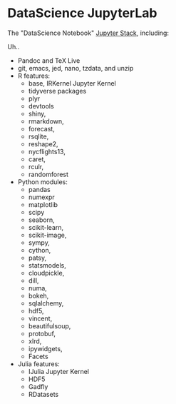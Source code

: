 # DataScience JupyterLab

The "DataScience Notebook" [Jupyter Stack](https://jupyter-docker-stacks.readthedocs.io/en/latest/using/selecting.html#jupyter-datascience-notebook), including:

Uh..

* Pandoc and TeX Live
* git, emacs, jed, nano, tzdata, and unzip
* R features: 
  * base, IRKernel Jupyter Kernel
  * tidyverse packages
  * plyr
  * devtools
  * shiny, 
  * rmarkdown, 
  * forecast, 
  * rsqlite, 
  * reshape2, 
  * nycflights13, 
  * caret, 
  * rculr, 
  * randomforest
* Python modules: 
  * pandas
  * numexpr
  * matplotlib
  * scipy 
  * seaborn, 
  * scikit-learn, 
  * scikit-image, 
  * sympy, 
  * cython, 
  * patsy, 
  * statsmodels, 
  * cloudpickle, 
  * dill, 
  * numa, 
  * bokeh, 
  * sqlalchemy, 
  * hdf5, 
  * vincent, 
  * beautifulsoup, 
  * protobuf, 
  * xlrd, 
  * ipywidgets, 
  * Facets
* Julia features: 
  * IJulia Jupyter Kernel
  * HDF5
  * Gadfly
  * RDatasets 

